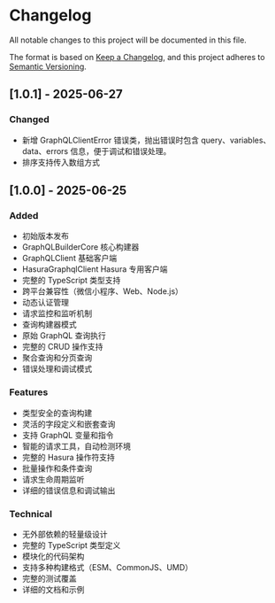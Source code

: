 # Changelog

All notable changes to this project will be documented in this file.

The format is based on [Keep a Changelog](https://keepachangelog.com/en/1.0.0/),
and this project adheres to [Semantic Versioning](https://semver.org/spec/v2.0.0.html).

## [1.0.1] - 2025-06-27

### Changed
- 新增 GraphQLClientError 错误类，抛出错误时包含 query、variables、data、errors 信息，便于调试和错误处理。 
- 排序支持传入数组方式

## [1.0.0] - 2025-06-25

### Added
- 初始版本发布
- GraphQLBuilderCore 核心构建器
- GraphQLClient 基础客户端
- HasuraGraphqlClient Hasura 专用客户端
- 完整的 TypeScript 类型支持
- 跨平台兼容性（微信小程序、Web、Node.js）
- 动态认证管理
- 请求监控和监听机制
- 查询构建器模式
- 原始 GraphQL 查询执行
- 完整的 CRUD 操作支持
- 聚合查询和分页查询
- 错误处理和调试模式

### Features
- 类型安全的查询构建
- 灵活的字段定义和嵌套查询
- 支持 GraphQL 变量和指令
- 智能的请求工具，自动检测环境
- 完整的 Hasura 操作符支持
- 批量操作和条件查询
- 请求生命周期监听
- 详细的错误信息和调试输出

### Technical
- 无外部依赖的轻量级设计
- 完整的 TypeScript 类型定义
- 模块化的代码架构
- 支持多种构建格式（ESM、CommonJS、UMD）
- 完整的测试覆盖
- 详细的文档和示例
